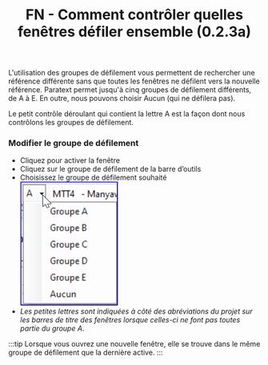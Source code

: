 ﻿---
title: FN - Comment contrôler quelles fenêtres défiler ensemble (0.2.3a)
---

L'utilisation des groupes de défilement vous permettent de rechercher une référence différente sans que toutes les fenêtres ne défilent vers la nouvelle référence. Paratext permet jusqu'à cinq groupes de défilement différents, de A à E. En outre, nous pouvons choisir Aucun (qui ne défilera pas).

Le petit contrôle déroulant qui contient la lettre A est la façon dont nous contrôlons les groupes de défilement.

### Modifier le groupe de défilement

-   Cliquez pour activer la fenêtre
-   Cliquez sur le groupe de défilement de la barre d’outils
-   Choisissez le groupe de défilement souhaité
    ![](../media/8fe666a31898011905bbba90a3365d33.png)
   -  *Les petites lettres sont indiquées à côté des abréviations du projet sur les barres de titre des fenêtres lorsque celles-ci ne font pas toutes partie du groupe A*.

:::tip
Lorsque vous ouvrez une nouvelle fenêtre, elle se trouve dans le même groupe de défilement que la dernière active.
:::
